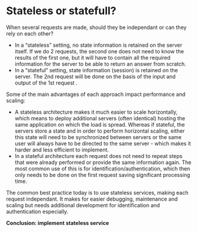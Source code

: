 # Stateless or statefull?

When several requests are made, should they be independant or can they rely on each other?

* In a “stateless” setting, no state information is retained on the server itself. If we do 2 requests, the second one does not need to know the results of the first one, but it will have to contain all the required information for the server to be able to return an answer from scratch.
* In a “stateful” setting, state information \(session\) is retained on the server. The 2nd request will be done on the basis of the input and output of the 1st request .

Some of the main advantages of each approach impact performance and scaling:

* A stateless architecture makes it much easier to scale horizontally, which means to deploy additional servers \(often identical\) hosting the same application on which the load is spread. Whereas if stateful, the servers store a state and in order to perform horizontal scaling, either this state will need to be synchronized between servers or the same user will always have to be directed to the same server - which makes it harder and less efficient to implement.
* In a stateful architecture each request does not need to repeat steps that were already performed or provide the same information again. The most common use of this is for identification/authentication, which then only needs to be done on the first request saving significant processing time.

The common best practice today is to use stateless services, making each request independant. It makes for easier debugging, maintenance and scaling but needs additional development for identification and authentication especially.

**Conclusion: implement stateless service**